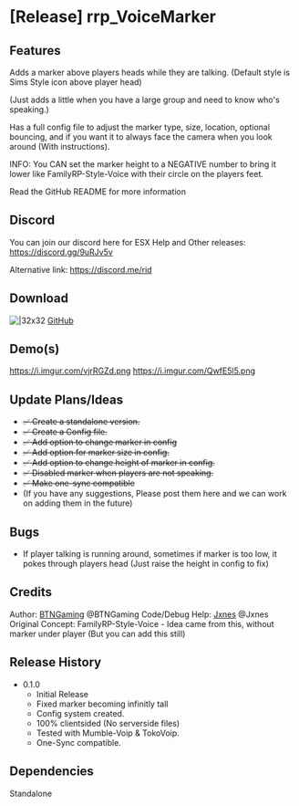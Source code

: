 # [Release] rrp_VoiceMarker

## Features

Adds a marker above players heads while they are talking. (Default style is Sims Style icon above player head)

(Just adds a little when you have a large group and need to know who's speaking.)

Has a full config file to adjust the marker type, size, location, optional bouncing, and if you want it to always face the camera when you look around (With instructions).

INFO: You CAN set the marker height to a NEGATIVE number to bring it lower like FamilyRP-Style-Voice with their circle on the players feet.

Read the GitHub README for more information

## Discord

You can join our discord here for ESX Help and Other releases: https://discord.gg/9uRJv5v

Alternative link: https://discord.me/rid

## Download

![|32x32](https://github.githubassets.com/favicon.ico) [GitHub ](https://github.com/btngaming/rrp_VoiceMarker)


## Demo(s)
https://i.imgur.com/vjrRGZd.png
https://i.imgur.com/QwfE5l5.png

## Update Plans/Ideas
* ~~:white_check_mark: Create a standalone version.~~
* ~~:white_check_mark: Create a Config file.~~
* ~~:white_check_mark: Add option to change marker in config~~
* ~~:white_check_mark: Add option for marker size in config.~~
* ~~:white_check_mark: Add option to change height of marker in config.~~
* ~~:white_check_mark: Disabled marker when players are not speaking.~~
* ~~:white_check_mark: Make one-sync compatible~~
* (If you have any suggestions, Please post them here and we can work on adding them in the future)

## Bugs
* If player talking is running around, sometimes if marker is too low, it pokes through players head (Just raise the height in config to fix)

## Credits
Author: [BTNGaming](https://github.com/btngmaing/rrp_bodybag) @BTNGaming 
Code/Debug Help: [Jxnes](https://github.com/Jxnes) @Jxnes
Original Concept: FamilyRP-Style-Voice - Idea came from this, without marker under player (But you can add this still)

## Release History

* 0.1.0
    * Initial Release
    * Fixed marker becoming infinitly tall
    * Config system created.
    * 100% clientsided (No serverside files)
    * Tested with Mumble-Voip & TokoVoip.
    * One-Sync compatible.

## Dependencies
Standalone
